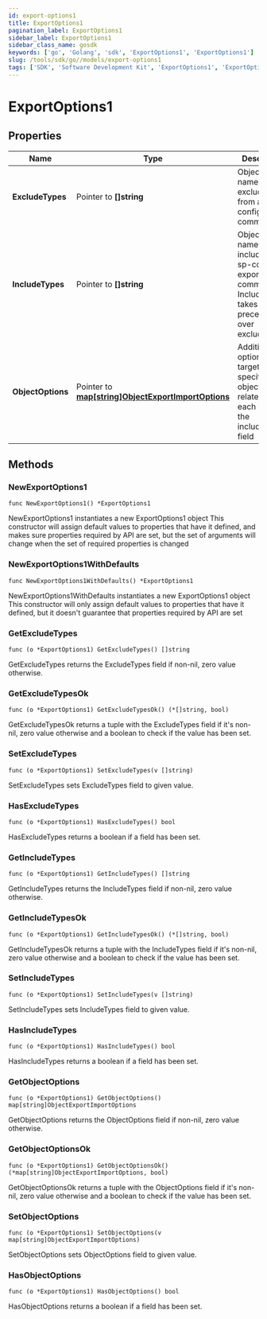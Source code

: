 ```yaml
---
id: export-options1
title: ExportOptions1
pagination_label: ExportOptions1
sidebar_label: ExportOptions1
sidebar_class_name: gosdk
keywords: ['go', 'Golang', 'sdk', 'ExportOptions1', 'ExportOptions1'] 
slug: /tools/sdk/go//models/export-options1
tags: ['SDK', 'Software Development Kit', 'ExportOptions1', 'ExportOptions1']
---
```


# ExportOptions1

## Properties

Name | Type | Description | Notes
------------ | ------------- | ------------- | -------------
**ExcludeTypes** | Pointer to **[]string** | Object type names to be excluded from an sp-config export command. | [optional] 
**IncludeTypes** | Pointer to **[]string** | Object type names to be included in an sp-config export command. IncludeTypes takes precedence over excludeTypes. | [optional] 
**ObjectOptions** | Pointer to [**map[string]ObjectExportImportOptions**](object-export-import-options) | Additional options targeting specific objects related to each item in the includeTypes field | [optional] 

## Methods

### NewExportOptions1

`func NewExportOptions1() *ExportOptions1`

NewExportOptions1 instantiates a new ExportOptions1 object
This constructor will assign default values to properties that have it defined,
and makes sure properties required by API are set, but the set of arguments
will change when the set of required properties is changed

### NewExportOptions1WithDefaults

`func NewExportOptions1WithDefaults() *ExportOptions1`

NewExportOptions1WithDefaults instantiates a new ExportOptions1 object
This constructor will only assign default values to properties that have it defined,
but it doesn't guarantee that properties required by API are set

### GetExcludeTypes

`func (o *ExportOptions1) GetExcludeTypes() []string`

GetExcludeTypes returns the ExcludeTypes field if non-nil, zero value otherwise.

### GetExcludeTypesOk

`func (o *ExportOptions1) GetExcludeTypesOk() (*[]string, bool)`

GetExcludeTypesOk returns a tuple with the ExcludeTypes field if it's non-nil, zero value otherwise
and a boolean to check if the value has been set.

### SetExcludeTypes

`func (o *ExportOptions1) SetExcludeTypes(v []string)`

SetExcludeTypes sets ExcludeTypes field to given value.

### HasExcludeTypes

`func (o *ExportOptions1) HasExcludeTypes() bool`

HasExcludeTypes returns a boolean if a field has been set.

### GetIncludeTypes

`func (o *ExportOptions1) GetIncludeTypes() []string`

GetIncludeTypes returns the IncludeTypes field if non-nil, zero value otherwise.

### GetIncludeTypesOk

`func (o *ExportOptions1) GetIncludeTypesOk() (*[]string, bool)`

GetIncludeTypesOk returns a tuple with the IncludeTypes field if it's non-nil, zero value otherwise
and a boolean to check if the value has been set.

### SetIncludeTypes

`func (o *ExportOptions1) SetIncludeTypes(v []string)`

SetIncludeTypes sets IncludeTypes field to given value.

### HasIncludeTypes

`func (o *ExportOptions1) HasIncludeTypes() bool`

HasIncludeTypes returns a boolean if a field has been set.

### GetObjectOptions

`func (o *ExportOptions1) GetObjectOptions() map[string]ObjectExportImportOptions`

GetObjectOptions returns the ObjectOptions field if non-nil, zero value otherwise.

### GetObjectOptionsOk

`func (o *ExportOptions1) GetObjectOptionsOk() (*map[string]ObjectExportImportOptions, bool)`

GetObjectOptionsOk returns a tuple with the ObjectOptions field if it's non-nil, zero value otherwise
and a boolean to check if the value has been set.

### SetObjectOptions

`func (o *ExportOptions1) SetObjectOptions(v map[string]ObjectExportImportOptions)`

SetObjectOptions sets ObjectOptions field to given value.

### HasObjectOptions

`func (o *ExportOptions1) HasObjectOptions() bool`

HasObjectOptions returns a boolean if a field has been set.



